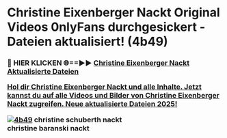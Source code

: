 # Christine Eixenberger Nackt Original Videos 0nlyFans durchgesickert - Dateien aktualisiert! (4b49)

<h3>🔴 HIER KLICKEN 🌐==►► <a href="https://tinyurl.com/h6vf6nb8" rel="nofollow">Christine Eixenberger Nackt Aktualisierte Dateien

Hol dir Christine Eixenberger Nackt und alle Inhalte. Jetzt kannst du auf alle Videos und Bilder von Christine Eixenberger Nackt zugreifen. Neue aktualisierte Dateien 2025!

[![4b49](https://i.imgur.com/sD4kR3V.gif)](https://tinyurl.com/h6vf6nb8)
christine schuberth nackt<br>
christine baranski nackt